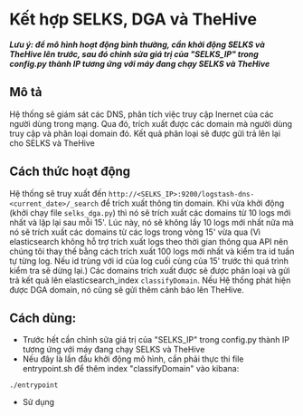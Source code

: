 # Kết hợp SELKS, DGA và TheHive
***Lưu ý: để mô hình hoạt động bình thường, cần khởi động SELKS và TheHive lên trước, 
sau đó chỉnh sửa giá trị của "SELKS_IP" trong config.py thành IP tương ứng với máy đang chạy SELKS và TheHive***

## Mô tả
Hệ thống sẽ giám sát các DNS, phân tích việc truy cập Inernet của các người dùng trong mạng. Qua đó, trích xuất được các domain mà người dùng truy cập và phân loại domain đó. Kết quả phân loại sẽ được gửi trả lên lại cho SELKS và TheHive

## Cách thức hoạt động
Hệ thống sẽ truy xuất đến `http://<SELKS_IP>:9200/logstash-dns-<current_date>/_search` để trích xuất thông tin domain. 
Khi vừa khởi động (khởi chạy file `selks_dga.py`) thì nó sẽ trích xuất các domains từ 10 logs mới nhất và lặp lại sau mỗi 15'. 
Lúc này, nó sẽ không lấy 10 logs mới nhất nữa mà nó sẽ trích xuất các domains từ các logs trong vòng 15' vừa qua 
(Vì elasticsearch không hỗ trợ trích xuất logs theo thời gian thông qua API nên chúng tôi thay thế bằng cách trích xuất 100 logs mới nhất 
và kiểm tra id tuần tự từng log. Nếu id trùng với id của log cuối cùng của 15' trước thì quá trình kiểm tra sẽ dừng lại.)
Các domains trích xuất được sẽ được phân loại và gửi trả kết quả lên elasticsearch_index `classifyDomain`. 
Nếu Hệ thống phát hiện được DGA domain, nó cũng sẽ gửi thêm cảnh báo lên TheHive.

## Cách dùng:
- Trước hết cần chỉnh sửa giá trị của "SELKS_IP" trong config.py thành IP tương ứng với máy đang chạy SELKS và TheHive
- Nếu đây là lần đầu khởi động mô hình, cần phải thực thi file entrypoint.sh để thêm index "classifyDomain" vào kibana:</br>
```
./entrypoint
```
- Sử dụng
